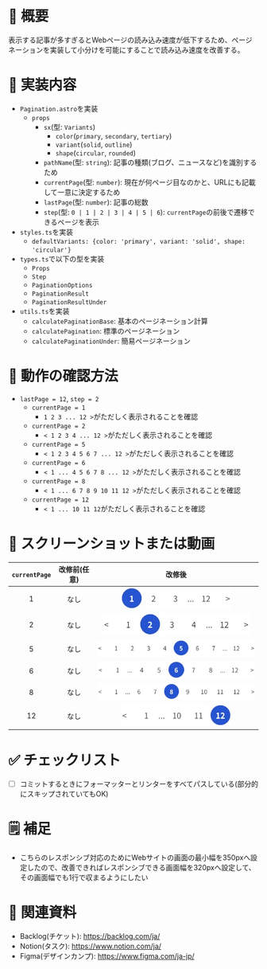 <!-- PRを作成する際のテンプレートです。各項目に例を記載しておりますので、状況に合わせて変更してください。 -->

<!-- PRのタイトル -->
<!-- feat/ページネーションのコンポーネントを実装 -->

# 📝 概要

表示する記事が多すぎるとWebページの読み込み速度が低下するため、ページネーションを実装して小分けを可能にすることで読み込み速度を改善する。

# 🔧 実装内容

- `Pagination.astro`を実装
  - `props`
    - `sx`(型: `Variants`)
      - `color`(`primary`, `secondary`, `tertiary`)
      - `variant`(`solid`, `outline`)
      - `shape`(`circular`, `rounded`)
    - `pathName`(型: `string`): 記事の種類(ブログ、ニュースなど)を識別するため
    - `currentPage`(型: `number`): 現在が何ページ目なのかと、URLにも記載して一意に決定するため
    - `lastPage`(型: `number`): 記事の総数
    - `step`(型: `0 | 1 | 2 | 3 | 4 | 5 | 6`): `currentPage`の前後で遷移できるページを表示
- `styles.ts`を実装
  - `defaultVariants: {color: 'primary', variant: 'solid', shape: 'circular'}`
- `types.ts`で以下の型を実装
  - `Props`
  - `Step`
  - `PaginationOptions`
  - `PaginationResult`
  - `PaginationResultUnder`
- `utils.ts`を実装
  - `calculatePaginationBase`: 基本のページネーション計算
  - `calculatePagination`: 標準のページネーション
  - `calculatePaginationUnder`: 簡易ページネーション

# 🧪 動作の確認方法

- `lastPage = 12`, `step = 2`
  - `currentPage = 1`
    - `1 2 3 ... 12 >`がただしく表示されることを確認
  - `currentPage = 2`
    - `< 1 2 3 4 ... 12 >`がただしく表示されることを確認
  - `currentPage = 5`
    - `< 1 2 3 4 5 6 7 ... 12 >`がただしく表示されることを確認
  - `currentPage = 6`
    - `< 1 ... 4 5 6 7 8 ... 12 >`がただしく表示されることを確認
  - `currentPage = 8`
    - `< 1 ... 6 7 8 9 10 11 12 >`がただしく表示されることを確認
  - `currentPage = 12`
    - `< 1 ... 10 11 12`がただしく表示されることを確認

# 📸 スクリーンショットまたは動画

<!-- 簡素版
| 画面幅 | 改修前(任意) | 改修後 |
| :----: | :----------: | :----: |
| 1024px |              |        |
| 768px  |              |        |
| 767px  |              |        |
| 350px  |              |        |
-->

| `currentPage` | 改修前(任意) |                                                                    改修後                                                                     |
| :-----------: | :----------: | :-------------------------------------------------------------------------------------------------------------------------------------------: |
|       1       |     なし     |  ![currentPage1](https://raw.githubusercontent.com/takayuki-cycle/astro-template/refs/heads/main/src/assets/images/prTemp/currentPage1.webp)  |
|       2       |     なし     |  ![currentPage2](https://raw.githubusercontent.com/takayuki-cycle/astro-template/refs/heads/main/src/assets/images/prTemp/currentPage2.webp)  |
|       5       |     なし     |  ![currentPage5](https://raw.githubusercontent.com/takayuki-cycle/astro-template/refs/heads/main/src/assets/images/prTemp/currentPage5.webp)  |
|       6       |     なし     |  ![currentPage6](https://raw.githubusercontent.com/takayuki-cycle/astro-template/refs/heads/main/src/assets/images/prTemp/currentPage6.webp)  |
|       8       |     なし     |  ![currentPage8](https://raw.githubusercontent.com/takayuki-cycle/astro-template/refs/heads/main/src/assets/images/prTemp/currentPage8.webp)  |
|      12       |     なし     | ![currentPage12](https://raw.githubusercontent.com/takayuki-cycle/astro-template/refs/heads/main/src/assets/images/prTemp/currentPage12.webp) |

# ✅ チェックリスト

- [ ] コミットするときにフォーマッターとリンターをすべてパスしている(部分的にスキップされていてもOK)

# 🗒 補足

- こちらのレスポンシブ対応のためにWebサイトの画面の最小幅を350pxへ設定したので、改善できればレスポンシブできる画面幅を320pxへ設定して、その画面幅でも1行で収まるようにしたい

# 🔗 関連資料

- Backlog(チケット): <https://backlog.com/ja/>
- Notion(タスク): <https://www.notion.com/ja/>
- Figma(デザインカンプ): <https://www.figma.com/ja-jp/>

